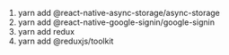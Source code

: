<!-- Packages added -->

1. yarn add @react-native-async-storage/async-storage
2. yarn add @react-native-google-signin/google-signin
3. yarn add redux
4. yarn add @reduxjs/toolkit
